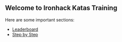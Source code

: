 ## Welcome to Ironhack Katas Training

Here are some important sections:

- [Leaderboard](leaderboard.md)
- [Step by Step](guia_git_katas.md)
